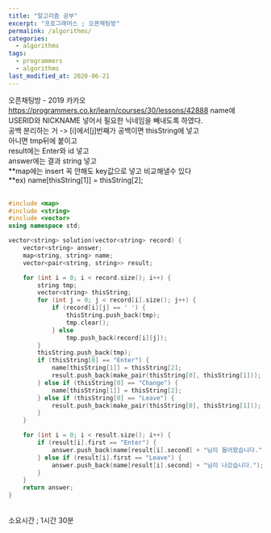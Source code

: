 ```yaml
---
title: "알고리즘 공부"
excerpt: "프로그래머스 ; 오픈채팅방"
permalink: /algorithms/
categories:
  - algorithms
tags:
  - programmers
  - algorithms
last_modified_at: 2020-06-21
---
```

오픈채팅방 - 2019 카카오  
<https://programmers.co.kr/learn/courses/30/lessons/42888>
name에 USERID와 NICKNAME 넣어서 필요한 닉네임을 빼내도록 하였다.  
공백 분리하는 거 -> [i]에서[j]번째가 공백이면 thisString에 넣고  
아니면 tmp뒤에 붙이고  
result에는 Enter와 id 넣고  
answer에는 결과 string 넣고  
**map에는 insert 꼭 안해도 key값으로 넣고 비교해낼수 있다  
**ex) name[thisString[1]] = thisString[2];  
<br>
```cpp
#include <map>
#include <string>
#include <vector>
using namespace std;

vector<string> solution(vector<string> record) {
    vector<string> answer;
    map<string, string> name;
    vector<pair<string, string>> result;

    for (int i = 0; i < record.size(); i++) {
        string tmp;
        vector<string> thisString;
        for (int j = 0; j < record[i].size(); j++) {
            if (record[i][j] == ' ') {
                thisString.push_back(tmp);
                tmp.clear();
            } else
                tmp.push_back(record[i][j]);
        }
        thisString.push_back(tmp);
        if (thisString[0] == "Enter") {
            name[thisString[1]] = thisString[2];
            result.push_back(make_pair(thisString[0], thisString[1]));
        } else if (thisString[0] == "Change") {
            name[thisString[1]] = thisString[2];
        } else if (thisString[0] == "Leave") {
            result.push_back(make_pair(thisString[0], thisString[1]));
        }
    }

    for (int i = 0; i < result.size(); i++) {
        if (result[i].first == "Enter") {
            answer.push_back(name[result[i].second] + "님이 들어왔습니다.");
        } else if (result[i].first == "Leave") {
            answer.push_back(name[result[i].second] + "님이 나갔습니다.");
        }
    }
    return answer;
}
```
<br>
소요시간 ; 1시간 30분
